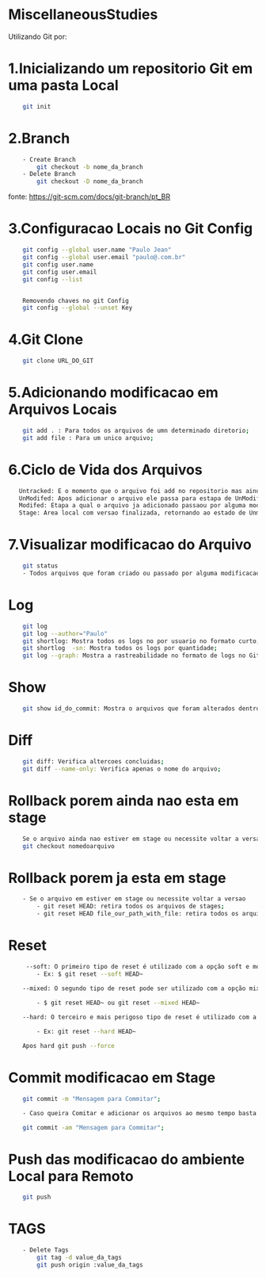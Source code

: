 # MiscellaneousStudies  

Utilizando Git por:


# 1.Inicializando um repositorio Git em uma pasta Local
    
```sh
    git init
```

# 2.Branch
    
```sh
    - Create Branch
        git checkout -b nome_da_branch
    - Delete Branch
        git checkout -D nome_da_branch
```

fonte: https://git-scm.com/docs/git-branch/pt_BR


# 3.Configuracao Locais no Git Config
    
```sh
    git config --global user.name "Paulo Jean"
    git config --global user.email "paulo@.com.br"
    git config user.name 
    git config user.email 
    git config --list


    Removendo chaves no git Config
    git config --global --unset Key
```

# 4.Git Clone
    
```sh
    git clone URL_DO_GIT
```

# 5.Adicionando modificacao em Arquivos Locais
```sh
    git add . : Para todos os arquivos de umn determinado diretorio;
    git add file : Para um unico arquivo;

```

# 6.Ciclo de Vida dos Arquivos
```sh
   Untracked: E o momento que o arquivo foi add no repositorio mas ainda nao foi Trackeado
   UnModifed: Apos adicionar o arquivo ele passa para estapa de UnModifed;
   Modifed: Etapa a qual o arquivo ja adicionado passaou por alguma modificacao
   Stage: Area local com versao finalizada, retornando ao estado de Unmodified.

```

# 7.Visualizar modificacao do Arquivo
```sh
    git status
    - Todos arquivos que foram criado ou passado por alguma modificacao.
```

# Log
```sh
    git log
    git log --author="Paulo"
    git shortlog: Mostra todos os logs no por usuario no formato curto;
    git shortlog  -sn: Mostra todos os logs por quantidade;
    git log --graph: Mostra a rastreabilidade no formato de logs no Git;
```

# Show
```sh
    git show id_do_commit: Mostra o arquivos que foram alterados dentro do Commit;
```
# Diff
```sh
    git diff: Verifica altercoes concluidas;
    git diff --name-only: Verifica apenas o nome do arquivo;
```
    
# Rollback porem ainda nao esta em stage
```sh
    Se o arquivo ainda nao estiver em stage ou necessite voltar a versao
    git checkout nomedoarquivo
```

# Rollback porem ja esta em stage
```sh
    - Se o arquivo em estiver em stage ou necessite voltar a versao    
        - git reset HEAD: retira todos os arquivos de stages;
        - git reset HEAD file_our_path_with_file: retira todos os arquivos de stages;
```

# Reset
```sh
     --soft: O primeiro tipo de reset é utilizado com a opção soft e move apenas o ponteiro HEAD para algum outro commit, sem alterar a área de stage ou o diretório de working. É importante notar que, de fato, a operação moverá o branch para o qual o HEAD aponta e, por consequência, moverá também o ponteiro HEAD.
        - Ex: $ git reset --soft HEAD~

    --mixed: O segundo tipo de reset pode ser utilizado com a opção mixed ou, por ser o tipo default, somente com o comando reset.

        - $ git reset HEAD~ ou git reset --mixed HEAD~
        
    --hard: O terceiro e mais perigoso tipo de reset é utilizado com a opção hard e não apenas descarta as alterações na área de stage como também reverte todas as alterações no diretório de working para o estado do commit que foi especificado no comando. Por exemplo, imagine um repositório no mesmo estado dos casos anteriores.

        - Ex: git reset --hard HEAD~

    Apos hard git push --force
```


# Commit modificacao em Stage
```sh
    git commit -m "Mensagem para Commitar";

    - Caso queira Comitar e adicionar os arquivos ao mesmo tempo basta passar o seguinte comando:

    git commit -am "Mensagem para Commitar";
```

# Push das modificacao do ambiente Local para Remoto
```sh
    git push
```

# TAGS
```sh
    - Delete Tags
        git tag -d value_da_tags
        git push origin :value_da_tags
```